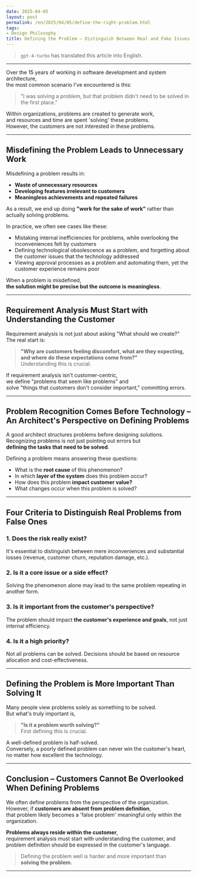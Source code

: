 ```yaml
---
date: 2025-04-05
layout: post
permalink: /en/2025/04/05/define-the-right-problem.html
tags:
- Design Philosophy
title: Defining the Problem – Distinguish Between Real and Fake Issues
---
```

> `gpt-4-turbo` has translated this article into English.
---

Over the 15 years of working in software development and system architecture,  
the most common scenario I've encountered is this:

> "I was solving a problem, but that problem didn't need to be solved in the first place."

Within organizations, problems are created to generate work,  
and resources and time are spent 'solving' these problems.  
However, the customers are not interested in these problems.

---

## Misdefining the Problem Leads to Unnecessary Work

Misdefining a problem results in:

- **Waste of unnecessary resources**  
- **Developing features irrelevant to customers**  
- **Meaningless achievements and repeated failures**

As a result, we end up doing **"work for the sake of work"** rather than actually solving problems.

In practice, we often see cases like these:

- Mistaking internal inefficiencies for problems, while overlooking the inconveniences felt by customers  
- Defining technological obsolescence as a problem, and forgetting about the customer issues that the technology addressed  
- Viewing approval processes as a problem and automating them, yet the customer experience remains poor

When a problem is misdefined,  
**the solution might be precise but the outcome is meaningless**.

---

## Requirement Analysis Must Start with Understanding the Customer

Requirement analysis is not just about asking "What should we create?"  
The real start is:

> **"Why are customers feeling discomfort, what are they expecting, and where do these expectations come from?"**  
Understanding this is crucial.

If requirement analysis isn't customer-centric,  
we define "problems that seem like problems" and  
solve "things that customers don't consider important," committing errors.

---

## Problem Recognition Comes Before Technology – An Architect's Perspective on Defining Problems

A good architect structures problems before designing solutions.  
Recognizing problems is not just pointing out errors but  
**defining the tasks that need to be solved**.

Defining a problem means answering these questions:

- What is the **root cause** of this phenomenon?  
- In which **layer of the system** does this problem occur?  
- How does this problem **impact customer value?**  
- What changes occur when this problem is solved?

---

## Four Criteria to Distinguish Real Problems from False Ones

### 1. Does the risk really exist?
It's essential to distinguish between mere inconveniences and substantial losses (revenue, customer churn, reputation damage, etc.).

### 2. Is it a core issue or a side effect?
Solving the phenomenon alone may lead to the same problem repeating in another form.

### 3. Is it important from the customer's perspective?
The problem should impact **the customer's experience and goals**, not just internal efficiency.

### 4. Is it a high priority?
Not all problems can be solved. Decisions should be based on resource allocation and cost-effectiveness.

---

## Defining the Problem is More Important Than Solving It

Many people view problems solely as something to be solved.  
But what's truly important is,

> **"Is it a problem worth solving?"**  
First defining this is crucial.

A well-defined problem is half-solved.  
Conversely, a poorly defined problem can never win the customer's heart, no matter how excellent the technology.

---

## Conclusion – Customers Cannot Be Overlooked When Defining Problems

We often define problems from the perspective of the organization.  
However, if **customers are absent from problem definition**,  
that problem likely becomes a 'false problem' meaningful only within the organization.

**Problems always reside within the customer**,  
requirement analysis must start with understanding the customer, and  
problem definition should be expressed in the customer's language.

> Defining the problem well is harder and more important than  
> **solving the problem.**

---